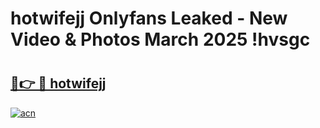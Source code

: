 # hotwifejj Onlyfans Leaked - New Video & Photos March 2025 !hvsgc

# <h2><a href="https://7p0w3l.iuczelnia.edu.pl?title=hotwifejj&ref=hvsgc">🔗👉 🔴 hotwifejj</a></h2>

[![acn](https://github.com/user-attachments/assets/0f9c940e-d8b0-45ae-aac7-cd30a18b3e1c)](https://7p0w3l.iuczelnia.edu.pl?title=hotwifejj&ref=hvsgc)

